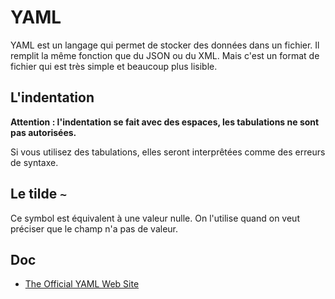 # YAML

YAML est un langage qui permet de stocker des données dans un fichier.
Il remplit la même fonction que du JSON ou du XML.
Mais c'est un format de fichier qui est très simple et beaucoup plus lisible.

## L'indentation

**Attention : l'indentation se fait avec des espaces, les tabulations ne sont pas autorisées.**

Si vous utilisez des tabulations, elles seront interprêtées comme des erreurs de syntaxe.

## Le tilde `~`

Ce symbol est équivalent à une valeur nulle.
On l'utilise quand on veut préciser que le champ n'a pas de valeur.

## Doc

- [The Official YAML Web Site](https://yaml.org/)

